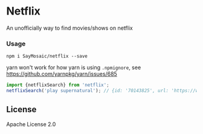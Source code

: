 # Netflix
An unofficially way to find movies/shows on netflix

### Usage
```
npm i SayMosaic/netflix --save
```

yarn won't work for how yarn is using `.npmignore`, see https://github.com/yarnpkg/yarn/issues/685

```typescript
import {netflixSearch} from 'netflix';
netflixSearch('play supernatural'); // {id: '70143825', url: 'https://www.netflix.com/title/70143825', name: 'Supernatural'}
```


## License
Apache License 2.0